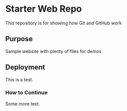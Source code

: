 # Starter Web Repo

This repository is for showing how Git and GitHub work

## Purpose

Sample website with plenty of files for demos

## Deployment

This is a test.

### How to Continue

Some more text.